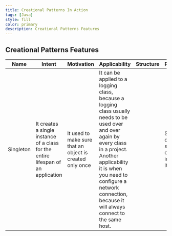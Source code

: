 ```yaml
---
title: Creational Patterns In Action
tags: [Java]
style: fill
color: primary
description: Creational Patterns Features
---
```


## Creational Patterns Features

 Name | Intent | Motivation | Applicability | Structure | Participants | Consequences
---------|----------|---------|----------|---------|----------|---------
 Singleton | It creates a single instance of a class for the entire lifespan of an application | It used to make sure that an object is created only once | It can be applied to a logging class, because a logging class usually needs to be used over and over again by every class in a project. Another applicability it is when you need to configure a network connection, because it will always connect to the same host. | | Singleton class: The singleton class has an instance of itself. | An instance of the singleton class is created when it is called the first time or when getIntance method is called, depending on the implementation. By making the constructor private you are not able to create more than one object of the same singleton class.
